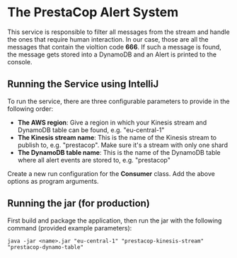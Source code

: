 # The PrestaCop Alert System
This service is responsible to filter all messages from the stream and handle the ones that require human interaction. In our case, those are all the messages that contain the violtion code **666**. If such a message is found, the message gets stored into a DynamoDB and an Alert is printed to the console.

## Running the Service using IntelliJ
To run the service, there are three configurable parameters to provide in the following order:
- **The AWS region**: Give a region in which your Kinesis stream and DynamoDB table can be found, e.g. "eu-central-1"
- **The Kinesis stream name**: This is the name of the Kinesis stream to publish to, e.g. "prestacop". Make sure it's a stream with only one shard
- **The DynamoDB table name**: This is the name of the DynamoDB table where all alert events are stored to, e.g. "prestacop"

Create a new run configuration for the **Consumer** class. Add the above options as program arguments.

## Running the jar (for production)
First build and package the application, then run the jar with the following command (provided example parameters):
```
java -jar <name>.jar "eu-central-1" "prestacop-kinesis-stream" "prestacop-dynamo-table"
```
